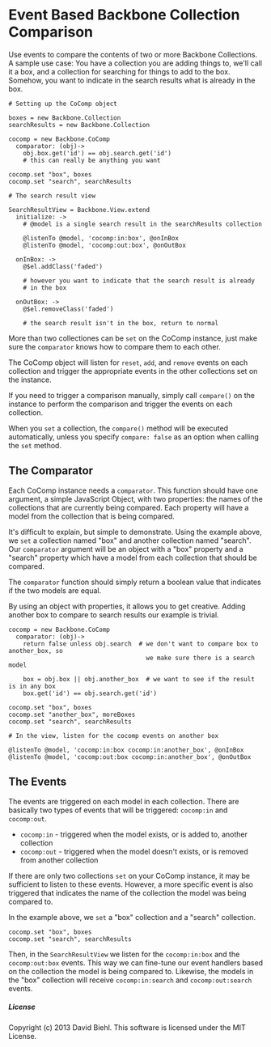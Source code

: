 # Event Based Backbone Collection Comparison

Use events to compare the contents of two or more Backbone Collections.
A sample use case: You have a collection you are adding things to, we'll 
call it a box, and a collection for searching for things to add to the box.
Somehow, you want to indicate in the search results what is already in the
box. 

    # Setting up the CoComp object

    boxes = new Backbone.Collection
    searchResults = new Backbone.Collection
    
    cocomp = new Backbone.CoComp
      comparator: (obj)->
        obj.box.get('id') == obj.search.get('id')
        # this can really be anything you want

    cocomp.set "box", boxes
    cocomp.set "search", searchResults

    # The search result view

    SearchResultView = Backbone.View.extend
      initialize: ->
        # @model is a single search result in the searchResults collection

        @listenTo @model, 'cocomp:in:box', @onInBox
        @listenTo @model, 'cocomp:out:box', @onOutBox

      onInBox: ->
        @$el.addClass('faded')  

        # however you want to indicate that the search result is already 
        # in the box

      onOutBox: ->
        @$el.removeClass('faded')

        # the search result isn't in the box, return to normal

More than two collectiones can be `set` on the CoComp instance, just make 
sure the `comparator` knows how to compare them to each other. 

The CoComp object will listen for `reset`, `add`, and `remove` events on each
collection and trigger the appropriate events in the other collections set on
the instance.

If you need to trigger a comparison manually, simply call `compare()` on the
instance to perform the comparison and trigger the events on each collection.

When you `set` a collection, the `compare()` method will be executed
automatically, unless you specify `compare: false` as an option when
calling the `set` method.

## The Comparator

Each CoComp instance needs a `comparator`. This function should have one 
argument, a simple JavaScript Object, with two properties: the names of 
the collections that are currently being compared. Each property will have
a model from the collection that is being compared. 

It's difficult to explain, but simple to demonstrate. Using the example 
above, we `set` a collection named "box" and another collection named 
"search". Our `comparator` argument will be an object with a "box" property 
and a "search" property which have a model from each collection that should 
be compared. 

The `comparator` function should simply return a boolean value that indicates
if the two models are equal.

By using an object with properties, it allows you to get creative. Adding
another box to compare to search results our example is trivial.

    cocomp = new Backbone.CoComp
      comparator: (obj)->
        return false unless obj.search  # we don't want to compare box to another_box, so 
                                          we make sure there is a search model

        box = obj.box || obj.another_box  # we want to see if the result is in any box
        box.get('id') == obj.search.get('id')

    cocomp.set "box", boxes
    cocomp.set "another_box", moreBoxes
    cocomp.set "search", searchResults

    # In the view, listen for the cocomp events on another box

    @listenTo @model, 'cocomp:in:box cocomp:in:another_box', @onInBox
    @listenTo @model, 'cocomp:out:box cocomp:in:another_box', @onOutBox

## The Events

The events are triggered on each model in each collection. There are basically
two types of events that will be triggered: `cocomp:in` and `cocomp:out`.

* `cocomp:in`  - triggered when the model exists, or is added to, another
                 collection
* `cocomp:out` - triggered when the model doesn't exists, or is removed
                 from another collection

If there are only two collections `set` on your CoComp instance, it may be 
sufficient to listen to these events. However, a more specific event is also
triggered that indicates the name of the collection the model was being
compared to. 

In the example above, we `set` a "box" collection and a "search"
collection.
    
    cocomp.set "box", boxes
    cocomp.set "search", searchResults

Then, in the `SearchResultView` we listen for the `cocomp:in:box` and
the `cocomp:out:box` events. This way we can fine-tune our event handlers
based on the collection the model is being compared to. Likewise, the models 
in the "box" collection will receive `cocomp:in:search` and 
`cocomp:out:search` events.

##### License

Copyright (c) 2013 David Biehl. This software is licensed under the MIT License.    
